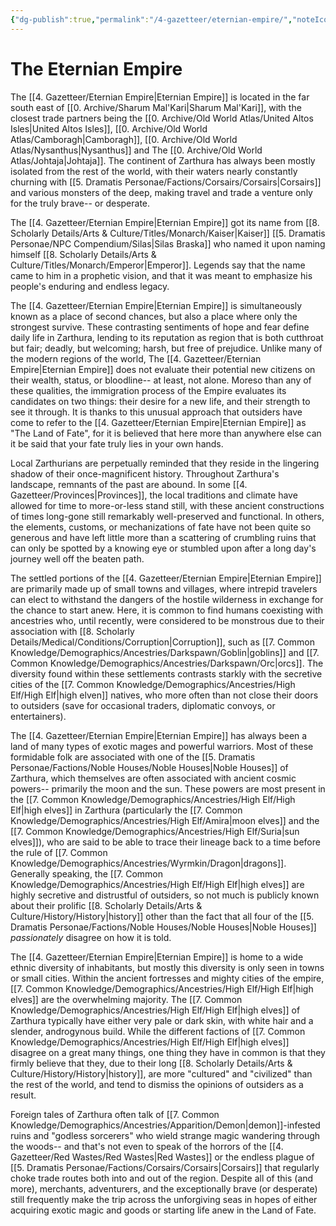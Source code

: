 ```yaml
---
{"dg-publish":true,"permalink":"/4-gazetteer/eternian-empire/","noteIcon":""}
---
```


# The Eternian Empire

The [[4. Gazetteer/Eternian Empire\|Eternian Empire]] is located in the far south east of [[0. Archive/Sharum Mal'Kari\|Sharum Mal'Kari]], with the closest trade partners being the [[0. Archive/Old World Atlas/United Altos Isles\|United Altos Isles]], [[0. Archive/Old World Atlas/Camboragh\|Camboragh]], [[0. Archive/Old World Atlas/Nysanthus\|Nysanthus]] and The [[0. Archive/Old World Atlas/Johtaja\|Johtaja]]. The continent of Zarthura has always been mostly isolated from the rest of the world, with their waters nearly constantly churning with [[5. Dramatis Personae/Factions/Corsairs/Corsairs\|Corsairs]] and various monsters of the deep, making travel and trade a venture only for the truly brave-- or desperate.  

The [[4. Gazetteer/Eternian Empire\|Eternian Empire]] got its name from [[8. Scholarly Details/Arts & Culture/Titles/Monarch/Kaiser\|Kaiser]] [[5. Dramatis Personae/NPC Compendium/Silas\|Silas Braska]] who named it upon naming himself [[8. Scholarly Details/Arts & Culture/Titles/Monarch/Emperor\|Emperor]]. Legends say that the name came to him in a prophetic vision, and that it was meant to emphasize his people's enduring and endless legacy. 

The [[4. Gazetteer/Eternian Empire\|Eternian Empire]] is simultaneously known as a place of second chances, but also a place where only the strongest survive. These contrasting sentiments of hope and fear define daily life in Zarthura, lending to its reputation as region that is both cutthroat but fair; deadly, but welcoming; harsh, but free of prejudice. Unlike many of the modern regions of the world, The [[4. Gazetteer/Eternian Empire\|Eternian Empire]] does not evaluate their potential new citizens on their wealth, status, or bloodline-- at least, not alone. Moreso than any of these qualities, the immigration process of the Empire evaluates its candidates on two things: their desire for a new life, and their strength to see it through. It is thanks to this unusual approach that outsiders have come to refer to the [[4. Gazetteer/Eternian Empire\|Eternian Empire]] as "The Land of Fate", for it is believed that here more than anywhere else can it be said that your fate truly lies in your own hands.

Local Zarthurians are perpetually reminded that they reside in the lingering shadow of their once-magnificent history. Throughout Zarthura's landscape, remnants of the past are abound. In some [[4. Gazetteer/Provinces\|Provinces]], the local traditions and climate have allowed for time to more-or-less stand still, with these ancient constructions of times long-gone still remarkably well-preserved and functional. In others, the elements, customs, or mechanizations of fate have not been quite so generous and have left little more than a scattering of crumbling ruins that can only be spotted by a knowing eye or stumbled upon after a long day's journey well off the beaten path. 

The settled portions of the [[4. Gazetteer/Eternian Empire\|Eternian Empire]] are primarily made up of small towns and villages, where intrepid travelers can elect to withstand the dangers of the hostile wilderness in exchange for the chance to start anew. Here, it is common to find humans coexisting with ancestries who, until recently, were considered to be monstrous due to their association with [[8. Scholarly Details/Medical/Conditions/Corruption\|Corruption]], such as [[7. Common Knowledge/Demographics/Ancestries/Darkspawn/Goblin\|goblins]] and [[7. Common Knowledge/Demographics/Ancestries/Darkspawn/Orc\|orcs]]. The diversity found within these settlements contrasts starkly with the secretive cities of the [[7. Common Knowledge/Demographics/Ancestries/High Elf/High Elf\|high elven]] natives, who more often than not close their doors to outsiders (save for occasional traders, diplomatic convoys, or entertainers). 

The [[4. Gazetteer/Eternian Empire\|Eternian Empire]] has always been a land of many types of exotic mages and powerful warriors. Most of these formidable folk are associated with one of the [[5. Dramatis Personae/Factions/Noble Houses/Noble Houses\|Noble Houses]] of Zarthura, which themselves are often associated with ancient cosmic powers-- primarily the moon and the sun. These powers are most present in the [[7. Common Knowledge/Demographics/Ancestries/High Elf/High Elf\|high elves]] in Zarthura (particularly the [[7. Common Knowledge/Demographics/Ancestries/High Elf/Amira\|moon elves]] and the [[7. Common Knowledge/Demographics/Ancestries/High Elf/Suria\|sun elves]]), who are said to be able to trace their lineage back to a time before the rule of [[7. Common Knowledge/Demographics/Ancestries/Wyrmkin/Dragon\|dragons]]. Generally speaking, the [[7. Common Knowledge/Demographics/Ancestries/High Elf/High Elf\|high elves]] are highly secretive and distrustful of outsiders, so not much is publicly known about their prolific [[8. Scholarly Details/Arts & Culture/History/History\|history]] other than the fact that all four of the [[5. Dramatis Personae/Factions/Noble Houses/Noble Houses\|Noble Houses]] *passionately* disagree on how it is told. 

The [[4. Gazetteer/Eternian Empire\|Eternian Empire]] is home to a wide ethnic diversity of inhabitants, but mostly this diversity is only seen in towns or small cities. Within the ancient fortresses and mighty cities of the empire, [[7. Common Knowledge/Demographics/Ancestries/High Elf/High Elf\|high elves]] are the overwhelming majority. The [[7. Common Knowledge/Demographics/Ancestries/High Elf/High Elf\|high elves]] of Zarthura typically have either very pale or dark skin, with white hair and a slender, androgynous build. While the different factions of [[7. Common Knowledge/Demographics/Ancestries/High Elf/High Elf\|high elves]] disagree on a great many things, one thing they have in common is that they firmly believe that they, due to their long [[8. Scholarly Details/Arts & Culture/History/History\|history]], are more "cultured" and "civilized" than the rest of the world, and tend to dismiss the opinions of outsiders as a result. 

Foreign tales of Zarthura often talk of [[7. Common Knowledge/Demographics/Ancestries/Apparition/Demon\|demon]]-infested ruins and "godless sorcerers" who wield strange magic wandering through the woods-- and that's not even to speak of the horrors of the [[4. Gazetteer/Red Wastes/Red Wastes\|Red Wastes]] or the endless plague of [[5. Dramatis Personae/Factions/Corsairs/Corsairs\|Corsairs]] that regularly choke trade routes both into and out of the region. Despite all of this (and more), merchants, adventurers, and the exceptionally brave (or desperate) still frequently make the trip across the unforgiving seas in hopes of either acquiring exotic magic and goods or starting life anew in the Land of Fate. 
